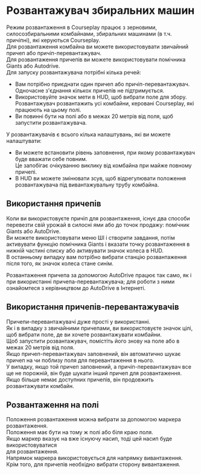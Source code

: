 # Розвантажувач збиральних машин
  
Режим розвантаження в Courseplay працює з зерновими, силосозбиральними комбайнами, збиральних машинами (в т.ч. причіпні), які керуються Courseplay.  
Для розвантаження комбайна ви можете використовувати звичайний причеп або причіп-перевантажувач.  
Для розвантаження причепів ви можете використовувати помічника Giants або Autodrive.  
Для запуску розвантажувача потрібні кілька речей:  
- Вам потрібно приєднати один причеп або причіп-перевантажувач. Одночасне з'єднання кількох причепів не підтримується.  
- Використовуйте значок мети в HUD, щоб вибрати поле для збору. Розвантажувач розвантажить усі комбайни, керовані Courseplay, які працюють на цьому полі.  
- Ви повинні бути на полі або в межах 20 метрів від поля, щоб запустити розвантажувача.  
  
У розвантажувачів є всього кілька налаштувань, які ви можете налаштувати:  
- Ви можете встановити рівень заповнення, при якому розвантажувач буде вважати себе повним.  
Це запобігає очікуванню виклику від комбайна при майже повному причепі.  
- В HUD ви можете змінювати зсув, щоб відрегулювати положення розвантажувача під вивантажувальну трубу комбайна.  

## Використання причепів
  
Коли ви використовуєте причіп для розвантаження, існує два способи перевезти свій урожай в силосні ями або до точок продажу: помічник Giants або AutoDrive.  
Ви можете використовувати меню ШІ і створити завдання, потім активувати функцію помічника Giants і вказати точку розвантаження в нижній частині списку або активувати значок колеса в HUD.  
В останньому випадку вам потрібно вибрати станцію розвантаження після того, як значок колеса стане синім.  
  
Розвантаження причепа за допомогою AutoDrive працює так само, як і при використанні причепа-перевантажувача; для роботи з ними ознайомтеся з керівництвом до AutoDrive в Інтернеті.  

## Використання причепів-перевантажувачів
  
Причепи-перевантажувачі дуже прості у використанні.  
Як і в випадку з звичайними причепами, ви використовуєте значок цілі, щоб вибрати поле, де ви хочете розвантажувати комбайни.  
Щоб запустити розвантажувач, помістіть його знову на поле або в межах 20 метрів від поля.  
Якщо причеп-перевантажувач заповнений, він автоматично шукає причеп на чи поблизу поля для перевантаження в нього.  
У випадку, якщо той причеп заповнений, а причіп-перевантажувач все ще не порожній, він буде шукати інший причеп для розвантаження.  
Якщо більше немає доступних причепів, він продовжить розвантажувати комбайн.  

## Розвантаження на полі
  
Положення розвантаження можна вибрати за допомогою маркера розвантаження.  
Положення має бути на тому ж полі або біля краю поля.  
Якщо маркер вказує на вже існуючу насип, тоді цей насип буде використовуватися   
для розвантаження.  
Напрямок маркера використовується для напрямку вивантаження.  
Крім того, для причепів необхідно вибрати сторону вивантаження.  
